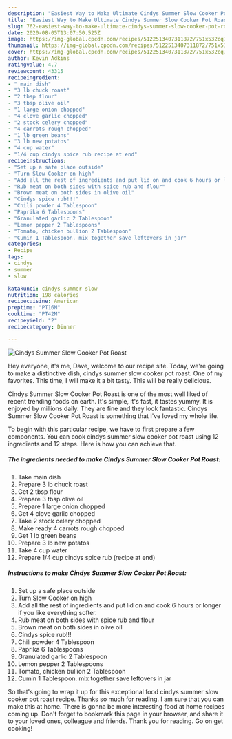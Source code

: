 ```yaml
---
description: "Easiest Way to Make Ultimate Cindys Summer Slow Cooker Pot Roast"
title: "Easiest Way to Make Ultimate Cindys Summer Slow Cooker Pot Roast"
slug: 762-easiest-way-to-make-ultimate-cindys-summer-slow-cooker-pot-roast
date: 2020-08-05T13:07:50.525Z
image: https://img-global.cpcdn.com/recipes/5122513407311872/751x532cq70/cindys-summer-slow-cooker-pot-roast-recipe-main-photo.jpg
thumbnail: https://img-global.cpcdn.com/recipes/5122513407311872/751x532cq70/cindys-summer-slow-cooker-pot-roast-recipe-main-photo.jpg
cover: https://img-global.cpcdn.com/recipes/5122513407311872/751x532cq70/cindys-summer-slow-cooker-pot-roast-recipe-main-photo.jpg
author: Kevin Adkins
ratingvalue: 4.7
reviewcount: 43315
recipeingredient:
- " main dish"
- "3 lb chuck roast"
- "2 tbsp flour"
- "3 tbsp olive oil"
- "1 large onion chopped"
- "4 clove garlic chopped"
- "2 stock celery chopped"
- "4 carrots rough chopped"
- "1 lb green beans"
- "3 lb new potatos"
- "4 cup water"
- "1/4 cup cindys spice rub recipe at end"
recipeinstructions:
- "Set up a safe place outside"
- "Turn Slow Cooker on high"
- "Add all the rest of ingredients and put lid on and cook 6 hours or longer if you like everything softer."
- "Rub meat on both sides with spice rub and flour"
- "Brown meat on both sides in olive oil"
- "Cindys spice rub!!!"
- "Chili powder 4 Tablespoon"
- "Paprika 6 Tablespoons"
- "Granulated garlic 2 Tablespoon"
- "Lemon pepper 2 Tablespoons"
- "Tomato, chicken bullion 2 Tablespoon"
- "Cumin 1 Tablespoon. mix together save leftovers in jar"
categories:
- Recipe
tags:
- cindys
- summer
- slow

katakunci: cindys summer slow 
nutrition: 198 calories
recipecuisine: American
preptime: "PT16M"
cooktime: "PT42M"
recipeyield: "2"
recipecategory: Dinner

---
```



![Cindys Summer Slow Cooker Pot Roast](https://img-global.cpcdn.com/recipes/5122513407311872/751x532cq70/cindys-summer-slow-cooker-pot-roast-recipe-main-photo.jpg)

Hey everyone, it's me, Dave, welcome to our recipe site. Today, we're going to make a distinctive dish, cindys summer slow cooker pot roast. One of my favorites. This time, I will make it a bit tasty. This will be really delicious.



Cindys Summer Slow Cooker Pot Roast is one of the most well liked of recent trending foods on earth. It's simple, it's fast, it tastes yummy. It is enjoyed by millions daily. They are fine and they look fantastic. Cindys Summer Slow Cooker Pot Roast is something that I've loved my whole life.


To begin with this particular recipe, we have to first prepare a few components. You can cook cindys summer slow cooker pot roast using 12 ingredients and 12 steps. Here is how you can achieve that.

<!--inarticleads1-->

##### The ingredients needed to make Cindys Summer Slow Cooker Pot Roast:

1. Take  main dish
1. Prepare 3 lb chuck roast
1. Get 2 tbsp flour
1. Prepare 3 tbsp olive oil
1. Prepare 1 large onion chopped
1. Get 4 clove garlic chopped
1. Take 2 stock celery chopped
1. Make ready 4 carrots rough chopped
1. Get 1 lb green beans
1. Prepare 3 lb new potatos
1. Take 4 cup water
1. Prepare 1/4 cup cindys spice rub (recipe at end)




<!--inarticleads2-->

##### Instructions to make Cindys Summer Slow Cooker Pot Roast:

1. Set up a safe place outside
1. Turn Slow Cooker on high
1. Add all the rest of ingredients and put lid on and cook 6 hours or longer if you like everything softer.
1. Rub meat on both sides with spice rub and flour
1. Brown meat on both sides in olive oil
1. Cindys spice rub!!!
1. Chili powder 4 Tablespoon
1. Paprika 6 Tablespoons
1. Granulated garlic 2 Tablespoon
1. Lemon pepper 2 Tablespoons
1. Tomato, chicken bullion 2 Tablespoon
1. Cumin 1 Tablespoon. mix together save leftovers in jar




So that's going to wrap it up for this exceptional food cindys summer slow cooker pot roast recipe. Thanks so much for reading. I am sure that you can make this at home. There is gonna be more interesting food at home recipes coming up. Don't forget to bookmark this page in your browser, and share it to your loved ones, colleague and friends. Thank you for reading. Go on get cooking!
